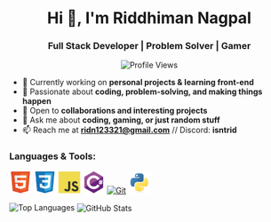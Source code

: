<h1 align="center">Hi 👋, I'm Riddhiman Nagpal</h1>
<h3 align="center">Full Stack Developer | Problem Solver | Gamer</h3>

<p align="center">
  <img src="https://komarev.com/ghpvc/?username=isntrid&label=Profile%20views&color=0e75b6&style=flat" alt="Profile Views" />
</p>

- 🔭 Currently working on **personal projects & learning front-end**  
- 🌱 Passionate about **coding, problem-solving, and making things happen**  
- 👯 Open to **collaborations and interesting projects**  
- 💬 Ask me about **coding, gaming, or just random stuff**  
- 📫 Reach me at **ridn123321@gmail.com** // Discord: **isntrid**  

<h3 align="left">Languages & Tools:</h3>
<p align="left">
  <a href="https://www.w3schools.com/html/" target="_blank"><img src="https://raw.githubusercontent.com/devicons/devicon/master/icons/html5/html5-original.svg" alt="HTML" width="40" height="40"/></a>
  <a href="https://www.w3schools.com/css/" target="_blank"><img src="https://raw.githubusercontent.com/devicons/devicon/master/icons/css3/css3-original.svg" alt="CSS" width="40" height="40"/></a>
  <a href="https://www.w3schools.com/js/" target="_blank"><img src="https://raw.githubusercontent.com/devicons/devicon/master/icons/javascript/javascript-original.svg" alt="JS" width="40" height="40"/></a>
  <a href="https://www.w3schools.com/cs/" target="_blank"><img src="https://raw.githubusercontent.com/devicons/devicon/master/icons/csharp/csharp-original.svg" alt="C#" width="40" height="40"/></a>
  <a href="https://git-scm.com/" target="_blank"><img src="https://www.vectorlogo.zone/logos/git-scm/git-scm-icon.svg" alt="Git" width="40" height="40"/></a>
  <a href="https://www.python.org" target="_blank"><img src="https://raw.githubusercontent.com/devicons/devicon/master/icons/python/python-original.svg" alt="Python" width="40" height="40"/></a>
</p>

<p align="left">
  <img align="left" src="https://github-readme-stats.vercel.app/api/top-langs?username=isntrid&show_icons=true&locale=en&layout=compact" alt="Top Languages" />
</p>

<p>&nbsp;<img align="center" src="https://github-readme-stats.vercel.app/api?username=isntrid&show_icons=true&locale=en" alt="GitHub Stats" /></p>
